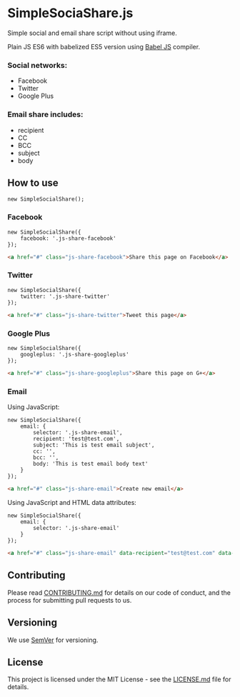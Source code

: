# SimpleSociaShare.js

Simple social and email share script without using iframe.

Plain JS ES6 with babelized ES5 version using [Babel JS](https://babeljs.io/) compiler.

### Social networks:
- Facebook
- Twitter
- Google Plus

### Email share includes:
- recipient
- CC
- BCC
- subject
- body

## How to use

```JS
new SimpleSocialShare();
```

### Facebook

```JS
new SimpleSocialShare({
    facebook: '.js-share-facebook'
});
```

```HTML
<a href="#" class="js-share-facebook">Share this page on Facebook</a>
```

### Twitter

```JS
new SimpleSocialShare({
    twitter: '.js-share-twitter'
});
```

```HTML
<a href="#" class="js-share-twitter">Tweet this page</a>
```

### Google Plus

```JS
new SimpleSocialShare({
    googleplus: '.js-share-googleplus'
});
```

```HTML
<a href="#" class="js-share-googleplus">Share this page on G+</a>
```

### Email

Using JavaScript:

```JS
new SimpleSocialShare({
    email: {
        selector: '.js-share-email',
        recipient: 'test@test.com',
        subject: 'This is test email subject',
        cc: '',
        bcc: '',
        body: 'This is test email body text'
    }
});
```

```HTML
<a href="#" class="js-share-email">Create new email</a>
```

Using JavaScript and HTML data attributes:

```JS
new SimpleSocialShare({
    email: {
        selector: '.js-share-email'
    }
});
```

```HTML
<a href="#" class="js-share-email" data-recipient="test@test.com" data-subject="This is test email subject" data-cc="test2@test.com" data-bcc="test3@test.com" data-body="This is test email body text">Create new email</a>
```

## Contributing

Please read [CONTRIBUTING.md](CONTRIBUTING.md) for details on our code of conduct, and the process for submitting pull requests to us.

## Versioning

We use [SemVer](http://semver.org/) for versioning.

## License

This project is licensed under the MIT License - see the [LICENSE.md](LICENSE.md) file for details.